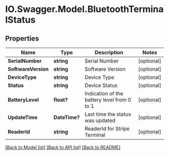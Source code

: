 # IO.Swagger.Model.BluetoothTerminalStatus
## Properties

Name | Type | Description | Notes
------------ | ------------- | ------------- | -------------
**SerialNumber** | **string** | Serial Number | [optional] 
**SoftwareVersion** | **string** | Software Version | [optional] 
**DeviceType** | **string** | Device Type | [optional] 
**Status** | **string** | Device Status | [optional] 
**BatteryLevel** | **float?** | Indication of the battery level from 0 to 1 | [optional] 
**UpdateTime** | **DateTime?** | Last time the status was updated | [optional] 
**ReaderId** | **string** | ReaderId for Stripe Terminal | [optional] 

[[Back to Model list]](../README.md#documentation-for-models) [[Back to API list]](../README.md#documentation-for-api-endpoints) [[Back to README]](../README.md)


